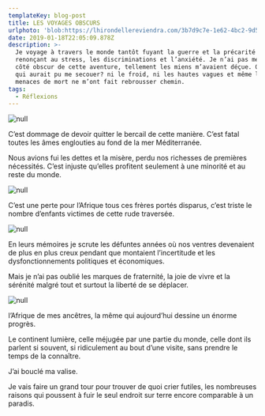 ```yaml
---
templateKey: blog-post
title: LES VOYAGES OBSCURS
urlphoto: 'blob:https://lhirondellereviendra.com/3b7d9c7e-1e62-4bc2-9d58-e0ebe32aa9fa'
date: 2019-01-18T22:05:09.878Z
description: >-
  Je voyage à travers le monde tantôt fuyant la guerre et la précarité tantôt
  renonçant au stress, les discriminations et l’anxiété. Je n’ai pas mesuré le
  côté obscur de cette aventure, tellement les miens m’avaient déçue. Qu’est-ce
  qui aurait pu me secouer? ni le froid, ni les hautes vagues et même les
  menaces de mort ne m’ont fait rebrousser chemin. 
tags:
  - Réflexions
---
```

![null](/img/064c5e62-cd3d-488a-bcbb-1cb4f0635d88.jpeg)

C’est dommage de devoir quitter le bercail de cette manière. C’est fatal toutes les âmes englouties au fond de la mer Méditerranée. 

Nous avions fui les dettes et la misère, perdu nos richesses de premières nécessités. C’est injuste qu’elles profitent seulement à une minorité et au reste du monde.

![null](/img/2cd80158-ecb2-4d5f-b267-9bd57e66dbdb.jpg)

C’est une perte pour l’Afrique tous ces frères portés disparus, c’est triste le nombre d’enfants victimes de cette rude traversée.

![null](/img/50234184_2241977532745744_756286982832783360_n.jpg)

En leurs mémoires je scrute les défuntes années où nos ventres devenaient de plus en plus creux pendant que montaient l’incertitude et les dysfonctionnements politiques et économiques.

Mais je n’ai pas oublié les marques de fraternité, la joie de vivre et la sérénité malgré tout et surtout la liberté de se déplacer.

![null](/img/49212935_1178448485640993_1760580684600049664_n.png)

l’Afrique de mes ancêtres, la même qui aujourd’hui dessine un énorme progrès.

Le continent lumière, celle méjugée par une partie du monde, celle dont ils parlent si souvent, si ridiculement au bout d’une visite, sans prendre le temps de la connaître.  

J’ai bouclé ma valise.

Je vais faire un grand tour pour trouver de quoi crier futiles, les nombreuses raisons qui poussent à fuir le seul endroit sur terre encore comparable à un paradis.
